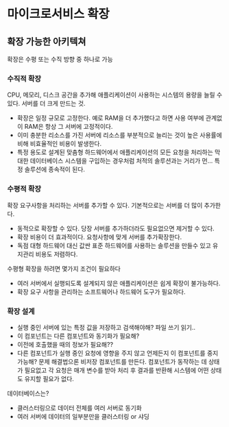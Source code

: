# 마이크로서비스 확장
## 확장 가능한 아키텍쳐
확장은 수평 또는 수직 방향 중 하나로 가능
### 수직적 확장
CPU, 메모리, 디스크 공간을 추가해 애플리케이션이 사용하는 시스템의 용량을 늘릴 수 있다. 서버를 더 크게 만드는 것.
- 확장은 일정 규모로 고정한다. 예로 RAM을 더 추가했다고 하면 사용 여부에 관계없이 RAM은 항상 그 서버에 고정적이다.
- 이미 충분한 리소스를 가진 서버에 리소스를 부분적으로 늘리는 것이 높은 사용률에 비해 비효율적인 비용이 발생한다.
- 특정 용도로 설계된 맞춤형 하드웨어에서 애플리케이션의 모든 요청을 처리하는 막대한 데이터베이스 시스템을 구입하는 경우처럼 처적의 솔루션과는 거리가 먼... 특정 솔루션에 종속적이 된다.

### 수평적 확장
확장 요구사항을 처리하는 서버를 추가할 수 있다. 기본적으로는 서버를 더 많이 추가한다.
- 동적으로 확장할 수 있다. 당장 서버를 추가하더라도 필요없으면 제거할 수 있다.
- 확장 비용이 더 효과적이다. 요청사항에 맞게 서버를 추가확장한다.
- 독점 대형 하드웨어 대신 값싼 표준 하드웨어를 사용하는 솔루션을 만들수 있고 유지관리 비용도 저렴하다.

수평형 확장을 하려면 몇가지 조건이 필요하다
- 여러 서버에서 실행되도록 설계되지 않은 애플리케이션은 쉽게 확장이 불가능하다.
- 확장 요구 사항을 관리하는 소프트웨어나 하드웨어 도구가 필요하다.

### 확장 설계
- 실행 중인 서버에 있는 특정 값을 저장하고 검색해야해? 파일 쓰기 읽기..
- 이 컴포넌트는 다른 컴포넌트와 동기화가 필요해?
- 이전에 호출했을 때의 정보가 필요해?? 
- 다른 컴포넌트가 실행 중인 요청에 영향을 주지 않고 언제든지 이 컴포넌트를 중지가능해?
문제 해결법으론 비저장 컴포넌트를 만든다. 컴포넌트가 동작하는 데 상태가 필요없고 각 요청은 매개 변수를 받아 처리 후 결과를 반환해 시스템에 어떤 상태도 유지할 필요가 없다.
  
데이터베이스는?
- 클러스터링으로 데이터 전체를 여러 서버로 동기화
- 여러 서버에 데이터의 일부분만을 클러스터링 or 샤딩
